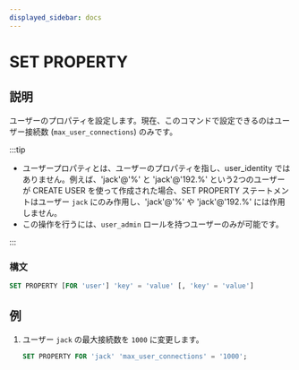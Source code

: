 ```yaml
---
displayed_sidebar: docs
---
```


# SET PROPERTY

## 説明

ユーザーのプロパティを設定します。現在、このコマンドで設定できるのはユーザー接続数 (`max_user_connections`) のみです。

:::tip

- ユーザープロパティとは、ユーザーのプロパティを指し、user_identity ではありません。例えば、'jack'@'%' と 'jack'@'192.%' という2つのユーザーが CREATE USER を使って作成された場合、SET PROPERTY ステートメントはユーザー `jack` にのみ作用し、'jack'@'%' や 'jack'@'192.%' には作用しません。
- この操作を行うには、`user_admin` ロールを持つユーザーのみが可能です。

:::

### 構文

```SQL
SET PROPERTY [FOR 'user'] 'key' = 'value' [, 'key' = 'value']
```

## 例

1. ユーザー `jack` の最大接続数を `1000` に変更します。

    ```SQL
    SET PROPERTY FOR 'jack' 'max_user_connections' = '1000';
    ```